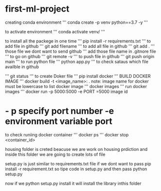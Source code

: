 # first-ml-project


creating conda environment
'''
conda  create -p venv python==3.7 -y
'''

to activate environment
'''
conda activate venv/
'''

to install all the packege in one time
'''
pip install -r requirements.txt
'''
to add file in github
'''
git add filename
'''
to add all file in github
'''
git add .
'''
those file we dont want to send github
'''
add those file name in .gitnore file
'''
to go on github
'''
git remote -v
'''
to push file in github
'''
git push origin main
'''
to run python file
'''
python app.py
'''
to check sataus which file availble in github

'''
git status
'''
to create Doker file
'''
pip install  docker
'''
BUILD DOCKER IMAGE
'''
docker build -t <image_name>:<tagname> .
note: image name for docker must be lowercase
to list docker image
'''
docker images
'''
run docker images
'''
docker run -p 5000:5000 -e PORT =5000 image id
# - p specify port number -e environment variable port
 to check runiing docker container
 '''
 docker ps
 '''
 docker stop <container_id>

housing folder is creted beacuse we are work on housing prdiction and inside this folder we are going to create lots of file

setup.py is just similar to requirements.txt file if we dont want to pass pip install -r  requirement.txt so tipe code in setup.py and then pass python setup.py

now if we python setup.py install it will install the library inthis folder